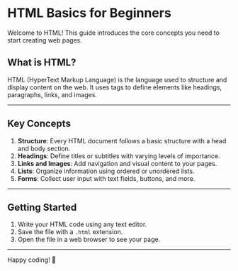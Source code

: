 # HTML Basics for Beginners

Welcome to HTML! This guide introduces the core concepts you need to start creating web pages.

## What is HTML?
HTML (HyperText Markup Language) is the language used to structure and display content on the web. It uses tags to define elements like headings, paragraphs, links, and images.

---

## Key Concepts

1. **Structure**: Every HTML document follows a basic structure with a head and body section.
2. **Headings**: Define titles or subtitles with varying levels of importance.
3. **Links and Images**: Add navigation and visual content to your pages.
4. **Lists**: Organize information using ordered or unordered lists.
5. **Forms**: Collect user input with text fields, buttons, and more.

---

## Getting Started
1. Write your HTML code using any text editor.
2. Save the file with a `.html` extension.
3. Open the file in a web browser to see your page.

---

Happy coding! 🌟
